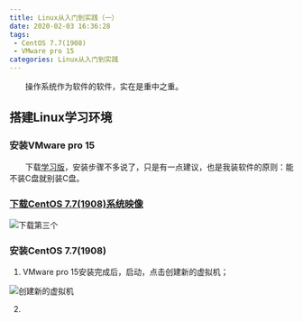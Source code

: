 ```yaml
---
title: Linux从入门到实践（一）
date: 2020-02-03 16:36:28
tags:
 - CentOS 7.7(1908)
 - VMware pro 15
categories: Linux从入门到实践
---
```


　　操作系统作为软件的软件，实在是重中之重。

<!--more-->

## 搭建Linux学习环境

### 安装VMware pro 15

　　下载[学习版](https://www.52pojie.cn/thread-1026907-1-1.html)，安装步骤不多说了，只是有一点建议，也是我装软件的原则：能不装C盘就别装C盘。

### [下载CentOS 7.7(1908)系统映像](http://mirrors.aliyun.com/centos/7.7.1908/isos/x86_64/)

![下载第三个](下载第三个.png)

### 安装CentOS 7.7(1908)

1. VMware pro 15安装完成后，启动，点击创建新的虚拟机；

![创建新的虚拟机](创建新的虚拟机.png)

2. 